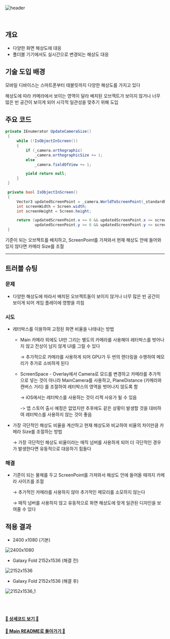 ![header](https://capsule-render.vercel.app/api?type=cylinder&color=A1B6FF&height=150&section=header&text=Screen%20Resolution&fontSize=60&fontColor=ECFBFF&animation=fadeIn)

<br>

## 개요

- 다양한 화면 해상도에 대응
- 폴더블 기기에서도 실시간으로 변경되는 해상도 대응

## 기술 도입 배경

모바일 디바이스는 스마트폰부터 태블릿까지 다양한 해상도를 가지고 있다

해상도에 따라 카메라에서 보이는 영역이 달라 배치된 오브젝트가 보이지 않거나 너무 많은 빈 공간이 보이게 되어 시각적 일관성을 맞추기 위해 도입

## 주요 코드

```cs
private IEnumerator UpdateCameraSize()
 {
     while (!IsObjectInScreen())
     {
         if (_camera.orthographic)
             _camera.orthographicSize += 1;
         else
             _camera.fieldOfView += 1;

         yield return null;
     }
 }

 private bool IsObjectInScreen()
 {
     Vector3 updatedScreenPoint = _camera.WorldToScreenPoint(_standardResolution.position);
     int screenWidth = Screen.width;
     int screenHeight = Screen.height;

     return (updatedScreenPoint.x >= 0 && updatedScreenPoint.x <= screenWidth &&
             updatedScreenPoint.y >= 0 && updatedScreenPoint.y <= screenHeight);
 }
```

기준이 되는 오브젝트를 배치하고, ScreenPoint를 가져와서 현재 해상도 안에 들어와있지 않다면 카메라 Size를 조절

---

## 트러블 슈팅

### 문제

- 다양한 해상도에 따라서 배치된 오브젝트들이 보이지 않거나 너무 많은 빈 공간이 보이게 되어 게임 플레이에 영향을 끼침

### 시도

- 레터박스를 이용하여 고정된 화면 비율을 나태내는 방법
    
    -  Main 카메라 외에도 UI만 그리는 별도의 카메라를 사용해야 레터박스를 벗어나지 않고 잔상이 남지 않게 UI를 그릴 수 있다

       → 추가적으로 카메라를 사용하게 되어 GPU가 두 번의 렌더링을 수행하여 메모리가 추가로 소비하게 된다
    
    -  ScreenSpace - Overlay에서 Camera로 모드를 변경하고 카메라를 추가적으로 넣는 것이 아니라 MainCamera를 사용하고, PlaneDistance (카메라와 캔버스 거리) 를 조절하여 레터박스의 영역을 벗어나지 않도록 함 

        -> iOS에서는 레터박스를 사용하는 것이 리젝 사유가 될 수 있음
         
        -> 앱 스토어 출시 예정은 없었지만 추후에도 같은 상황이 발생할 것을 대비하여 레터박스를 사용하지 않는 것이 좋음 
    
- 가장 극단적인 해상도 비율을 계산하고 현재 해상도와 비교하여 비율의 차이만큼 카메라 Size를 조절하는 방법
    
    → 가장 극단적인 해상도 비율이라는 매직 넘버를 사용하게 되어 더 극단적인 경우가 발생한다면 유동적으로 대응하기 힘들다
    

### 해결

- 기준이 되는 물체를 두고 ScreenPoint를 가져와서 해상도 안에 들어올 때까지 카메라 사이즈를 조절
    
    → 추가적인 카메라를 사용하지 않아 추가적인 메모리를 소모하지 않는다
    
    → 매직 넘버를 사용하지 않고 유동적으로 화면 해상도에 맞게 일관된 디자인을 보여줄 수 있다
    

## 적용 결과

- 2400 x1080 (기본)

![2400x1080](https://github.com/TodangTodang/TodangTodangPublic/assets/62470991/82ef0893-9e33-4c39-878b-fb8f93d9b4b4)
- Galaxy Fold 2152x1536 (해결 전)

![2152x1536](https://github.com/TodangTodang/TodangTodangPublic/assets/62470991/52fb642c-5d85-435a-9e59-836f08df4e7b)

- Galaxy Fold 2152x1536 (해결 후)

![2152x1536_1](https://github.com/TodangTodang/TodangTodangPublic/assets/62470991/9036472d-282b-4418-bbb8-f0e00128d2b3)


<br><br>


#### [🐰 상세코드 보기 🐰]()

#### [🌙 Main README로 돌아가기 🌙](/README.md)